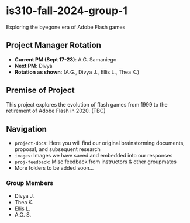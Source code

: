 # is310-fall-2024-group-1
Exploring the byegone era of Adobe Flash games

## Project Manager Rotation
- **__Current PM (Sept 17-23)__**: A.G. Samaniego
- **Next PM**: Divya 
- **Rotation as shown**: (A.G., Divya J., Ellis L., Thea K.)

## Premise of Project
This project explores the evolution of flash games from 1999 to the retirement of Adobe Flash in 2020. (TBC)

## Navigation
- `project-docs`: Here you will find our original brainstorming documents, proposal, and subsequent research
- `images`: Images we have saved and embedded into our responses
- `proj-feedback`: Misc feedback from instructors & other groupmates
- More folders to be added soon...

### Group Members
- Divya J.
- Thea K.
- Ellis L.
- A.G. S.


